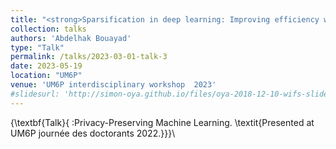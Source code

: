 ```yaml
---
title: "<strong>Sparsification in deep learning: Improving efficiency without sacrificing performance</strong>"
collection: talks
authors: 'Abdelhak Bouayad'
type: "Talk"
permalink: /talks/2023-03-01-talk-3
date: 2023-05-19
location: "UM6P"
venue: 'UM6P interdisciplinary workshop  2023'
#slidesurl: 'http://simon-oya.github.io/files/oya-2018-12-10-wifs-slides.pdf'
---
```

  {\textbf{Talk}{ :Privacy-Preserving Machine Learning. \textit{Presented at UM6P journée des doctorants 2022.}}}\\